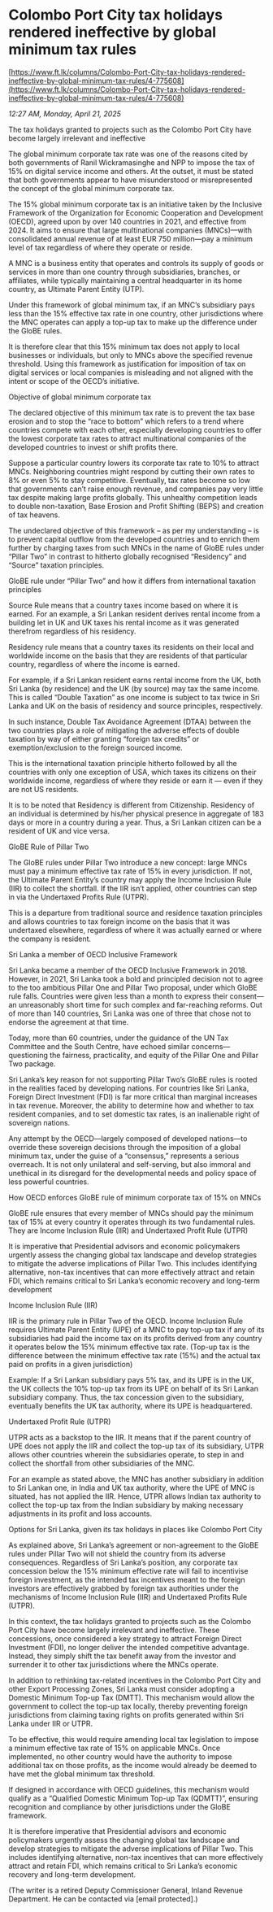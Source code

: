 # Colombo Port City tax holidays rendered ineffective by global minimum tax rules

[https://www.ft.lk/columns/Colombo-Port-City-tax-holidays-rendered-ineffective-by-global-minimum-tax-rules/4-775608](https://www.ft.lk/columns/Colombo-Port-City-tax-holidays-rendered-ineffective-by-global-minimum-tax-rules/4-775608)

*12:27 AM, Monday, April 21, 2025*

The tax holidays granted to projects such as the Colombo Port City have become largely irrelevant and ineffective

The global minimum corporate tax rate was one of the reasons cited by both governments of Ranil Wickramasinghe and NPP to impose the tax of 15% on digital service income and others. At the outset, it must be stated that both governments appear to have misunderstood or misrepresented the concept of the global minimum corporate tax.

The 15% global minimum corporate tax is an initiative taken by the Inclusive Framework of the Organization for Economic Cooperation and Development (OECD), agreed upon by over 140 countries in 2021, and effective from 2024. It aims to ensure that large multinational companies (MNCs)—with consolidated annual revenue of at least EUR 750 million—pay a minimum level of tax regardless of where they operate or reside.

A MNC is a business entity that operates and controls its supply of goods or services in more than one country through subsidiaries, branches, or affiliates, while typically maintaining a central headquarter in its home country, as Ultimate Parent Entity (UTP).

Under this framework of global minimum tax, if an MNC’s subsidiary pays less than the 15% effective tax rate in one country, other jurisdictions where the MNC operates can apply a top-up tax to make up the difference under the GloBE rules.

It is therefore clear that this 15% minimum tax does not apply to local businesses or individuals, but only to MNCs above the specified revenue threshold. Using this framework as justification for imposition of tax on digital services or local companies is misleading and not aligned with the intent or scope of the OECD’s initiative.

Objective of global minimum corporate tax

The declared objective of this minimum tax rate is to prevent the tax base erosion and to stop the “race to bottom” which refers to a trend where countries compete with each other, especially developing countries to offer the lowest corporate tax rates to attract multinational companies of the developed countries to invest or shift profits there.

Suppose a particular country lowers its corporate tax rate to 10% to attract MNCs. Neighboring countries might respond by cutting their own rates to 8% or even 5% to stay competitive. Eventually, tax rates become so low that governments can’t raise enough revenue, and companies pay very little tax despite making large profits globally. This unhealthy competition leads to double non-taxation, Base Erosion and Profit Shifting (BEPS) and creation of tax heavens.

The undeclared objective of this framework – as per my understanding – is to prevent capital outflow from the developed countries and to enrich them further by charging taxes from such MNCs in the name of GloBE rules under “Pillar Two” in contrast to hitherto globally recognised “Residency” and “Source” taxation principles.

GloBE rule under “Pillar Two” and how it differs from international taxation principles

Source Rule means that a country taxes income based on where it is earned. For an example, a Sri Lankan resident derives rental income from a building let in UK and UK taxes his rental income as it was generated therefrom regardless of his residency.

Residency rule means that a country taxes its residents on their local and worldwide income on the basis that they are residents of that particular country, regardless of where the income is earned.

For example, if a Sri Lankan resident earns rental income from the UK, both Sri Lanka (by residence) and the UK (by source) may tax the same income. This is called “Double Taxation” as one income is subject to tax twice in Sri Lanka and UK on the basis of residency and source principles, respectively.

In such instance, Double Tax Avoidance Agreement (DTAA) between the two countries plays a role of mitigating the adverse effects of double taxation by way of either granting “foreign tax credits” or exemption/exclusion to the foreign sourced income.

This is the international taxation principle hitherto followed by all the countries with only one exception of USA, which taxes its citizens on their worldwide income, regardless of where they reside or earn it — even if they are not US residents.

It is to be noted that Residency is different from Citizenship. Residency of an individual is determined by his/her physical presence in aggregate of 183 days or more in a country during a year. Thus, a Sri Lankan citizen can be a resident of UK and vice versa.

GloBE Rule of Pillar Two

The GloBE rules under Pillar Two introduce a new concept: large MNCs must pay a minimum effective tax rate of 15% in every jurisdiction. If not, the Ultimate Parent Entity’s country may apply the Income Inclusion Rule (IIR) to collect the shortfall. If the IIR isn’t applied, other countries can step in via the Undertaxed Profits Rule (UTPR).

This is a departure from traditional source and residence taxation principles and allows countries to tax foreign income on the basis that it was undertaxed elsewhere, regardless of where it was actually earned or where the company is resident.

Sri Lanka a member of OECD Inclusive Framework

Sri Lanka became a member of the OECD Inclusive Framework in 2018. However, in 2021, Sri Lanka took a bold and principled decision not to agree to the too ambitious Pillar One and Pillar Two proposal, under which GloBE rule falls. Countries were given less than a month to express their consent—an unreasonably short time for such complex and far-reaching reforms. Out of more than 140 countries, Sri Lanka was one of three that chose not to endorse the agreement at that time.

Today, more than 60 countries, under the guidance of the UN Tax Committee and the South Centre, have echoed similar concerns—questioning the fairness, practicality, and equity of the Pillar One and Pillar Two package.

Sri Lanka’s key reason for not supporting Pillar Two’s GloBE rules is rooted in the realities faced by developing nations. For countries like Sri Lanka, Foreign Direct Investment (FDI) is far more critical than marginal increases in tax revenue. Moreover, the ability to determine how and whether to tax resident companies, and to set domestic tax rates, is an inalienable right of sovereign nations.

Any attempt by the OECD—largely composed of developed nations—to override these sovereign decisions through the imposition of a global minimum tax, under the guise of a “consensus,” represents a serious overreach. It is not only unilateral and self-serving, but also immoral and unethical in its disregard for the developmental needs and policy space of less powerful countries.

How OECD enforces GloBE rule of minimum corporate tax of 15% on MNCs

GloBE rule ensures that every member of MNCs should pay the minimum tax of 15% at every country it operates through its two fundamental rules. They are Income Inclusion Rule (IIR) and Undertaxed Profit Rule (UTPR)

It is imperative that Presidential advisors and economic policymakers urgently assess the changing global tax landscape and develop strategies to mitigate the adverse implications of Pillar Two. This includes identifying alternative, non-tax incentives that can more effectively attract and retain FDI, which remains critical to Sri Lanka’s economic recovery and long-term development

Income Inclusion Rule (IIR)

IIR is the primary rule in Pillar Two of the OECD. Income Inclusion Rule requires Ultimate Parent Entity (UPE) of a MNC to pay top-up tax if any of its subsidiaries had paid the income tax on its profits derived from any country it operates below the 15% minimum effective tax rate. (Top-up tax is the difference between the minimum effective tax rate (15%) and the actual tax paid on profits in a given jurisdiction)

Example: If a Sri Lankan subsidiary pays 5% tax, and its UPE is in the UK, the UK collects the 10% top-up tax from its UPE on behalf of its Sri Lankan subsidiary company. Thus, the tax concession given to the subsidiary, eventually benefits the UK tax authority, where its UPE is headquartered.

Undertaxed Profit Rule (UTPR)

UTPR acts as a backstop to the IIR. It means that if the parent country of UPE does not apply the IIR and collect the top-up tax of its subsidiary, UTPR allows other countries wherein the subsidiaries operate, to step in and collect the shortfall from other subsidiaries of the MNC.

For an example as stated above, the MNC has another subsidiary in addition to Sri Lankan one, in India and UK tax authority, where the UPE of MNC is situated, has not applied the IIR. Hence, UTPR allows Indian tax authority to collect the top-up tax from the Indian subsidiary by making necessary adjustments in its profit and loss accounts.

Options for Sri Lanka, given its tax holidays in places like Colombo Port City

As explained above, Sri Lanka’s agreement or non-agreement to the GloBE rules under Pillar Two will not shield the country from its adverse consequences. Regardless of Sri Lanka’s position, any corporate tax concession below the 15% minimum effective rate will fail to incentivise foreign investment, as the intended tax incentives meant to the foreign investors are effectively grabbed by foreign tax authorities under the mechanisms of Income Inclusion Rule (IIR) and Undertaxed Profits Rule (UTPR).

In this context, the tax holidays granted to projects such as the Colombo Port City have become largely irrelevant and ineffective. These concessions, once considered a key strategy to attract Foreign Direct Investment (FDI), no longer deliver the intended competitive advantage. Instead, they simply shift the tax benefit away from the investor and surrender it to other tax jurisdictions where the MNCs operate.

In addition to rethinking tax-related incentives in the Colombo Port City and other Export Processing Zones, Sri Lanka must consider adopting a Domestic Minimum Top-up Tax (DMTT). This mechanism would allow the government to collect the top-up tax locally, thereby preventing foreign jurisdictions from claiming taxing rights on profits generated within Sri Lanka under IIR or UTPR.

To be effective, this would require amending local tax legislation to impose a minimum effective tax rate of 15% on applicable MNCs. Once implemented, no other country would have the authority to impose additional tax on those profits, as the income would already be deemed to have met the global minimum tax threshold.

If designed in accordance with OECD guidelines, this mechanism would qualify as a “Qualified Domestic Minimum Top-up Tax (QDMTT)”, ensuring recognition and compliance by other jurisdictions under the GloBE framework.

It is therefore imperative that Presidential advisors and economic policymakers urgently assess the changing global tax landscape and develop strategies to mitigate the adverse implications of Pillar Two. This includes identifying alternative, non-tax incentives that can more effectively attract and retain FDI, which remains critical to Sri Lanka’s economic recovery and long-term development.

(The writer is a retired Deputy Commissioner General, Inland Revenue Department. He can be contacted via [email protected].)

